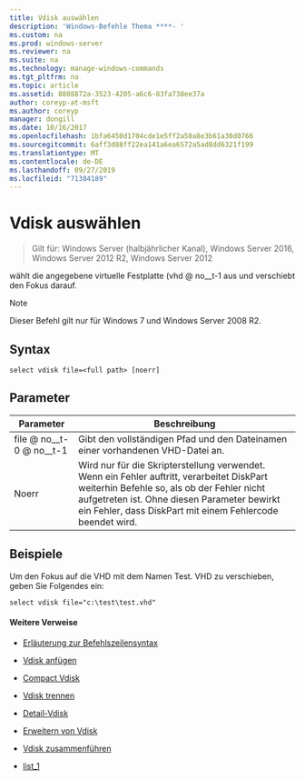 ```yaml
---
title: Vdisk auswählen
description: 'Windows-Befehle Thema ****- '
ms.custom: na
ms.prod: windows-server
ms.reviewer: na
ms.suite: na
ms.technology: manage-windows-commands
ms.tgt_pltfrm: na
ms.topic: article
ms.assetid: 8808872a-3523-4205-a6c6-83fa738ee37a
author: coreyp-at-msft
ms.author: coreyp
manager: dongill
ms.date: 10/16/2017
ms.openlocfilehash: 1bfa6450d1704cde1e5ff2a50a8e3b61a30d0766
ms.sourcegitcommit: 6aff3d88ff22ea141a6ea6572a5ad8dd6321f199
ms.translationtype: MT
ms.contentlocale: de-DE
ms.lasthandoff: 09/27/2019
ms.locfileid: "71384189"
---
```

# <a name="select-vdisk"></a>Vdisk auswählen

>Gilt für: Windows Server (halbjährlicher Kanal), Windows Server 2016, Windows Server 2012 R2, Windows Server 2012

wählt die angegebene virtuelle Festplatte \(vhd @ no__t-1 aus und verschiebt den Fokus darauf.  
  
> [!NOTE]  
> Dieser Befehl gilt nur für Windows 7 und Windows Server 2008 R2.  
  
## <a name="syntax"></a>Syntax  
  
```  
select vdisk file=<full path> [noerr]  
```  
  
## <a name="parameters"></a>Parameter  
  
|Parameter|Beschreibung|  
|-------|--------|  
|file @ no__t-0 @ no__t-1|Gibt den vollständigen Pfad und den Dateinamen einer vorhandenen VHD-Datei an.|  
|Noerr|Wird nur für die Skripterstellung verwendet. Wenn ein Fehler auftritt, verarbeitet DiskPart weiterhin Befehle so, als ob der Fehler nicht aufgetreten ist. Ohne diesen Parameter bewirkt ein Fehler, dass DiskPart mit einem Fehlercode beendet wird.|  
  
## <a name="BKMK_examples"></a>Beispiele  
Um den Fokus auf die VHD mit dem Namen Test. VHD zu verschieben, geben Sie Folgendes ein:  
  
```  
select vdisk file="c:\test\test.vhd"  
```  
  
#### <a name="additional-references"></a>Weitere Verweise  
  
-   [Erläuterung zur Befehlszeilensyntax](command-line-syntax-key.md)  
  
-   [Vdisk anfügen](attach-vdisk.md)  
  
-   [Compact Vdisk](compact-vdisk.md)  
  
  
  
-   [Vdisk trennen](detach-vdisk.md)  
  
-   [Detail-Vdisk](detail-vdisk.md)  
  
-   [Erweitern von Vdisk](expand-vdisk.md)  
  
-   [Vdisk zusammenführen](merge-vdisk.md)  
  
-   [list_1](list_1.md)  
  

